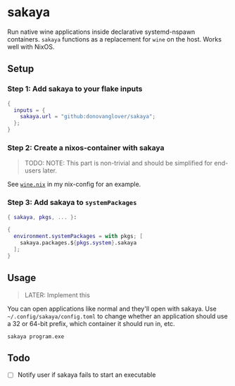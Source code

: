 # sakaya

Run native wine applications inside declarative systemd-nspawn containers. `sakaya` functions as a replacement for `wine` on the host. Works well with NixOS.

## Setup

### Step 1: Add sakaya to your flake inputs

```nix
{
  inputs = {
    sakaya.url = "github:donovanglover/sakaya";
  };
}
```

### Step 2: Create a nixos-container with sakaya

> TODO: NOTE: This part is non-trivial and should be simplified for end-users later.

See [`wine.nix`](https://github.com/donovanglover/nix-config/blob/master/containers/wine.nix) in my nix-config for an example.

### Step 3: Add sakaya to `systemPackages`

```nix
{ sakaya, pkgs, ... }:

{
  environment.systemPackages = with pkgs; [
    sakaya.packages.${pkgs.system}.sakaya
  ];
}
```

## Usage

> LATER: Implement this

You can open applications like normal and they'll open with sakaya. Use `~/.config/sakaya/config.toml` to change whether an application should use a 32 or 64-bit prefix, which container it should run in, etc.

```fish
sakaya program.exe
```

## Todo

- [ ] Notify user if sakaya fails to start an executable
